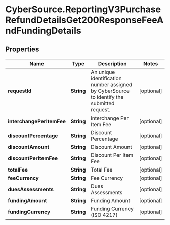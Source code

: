 # CyberSource.ReportingV3PurchaseRefundDetailsGet200ResponseFeeAndFundingDetails

## Properties
Name | Type | Description | Notes
------------ | ------------- | ------------- | -------------
**requestId** | **String** | An unique identification number assigned by CyberSource to identify the submitted request. | [optional] 
**interchangePerItemFee** | **String** | interchange Per Item Fee | [optional] 
**discountPercentage** | **String** | Discount Percentage | [optional] 
**discountAmount** | **String** | Discount Amount | [optional] 
**discountPerItemFee** | **String** | Discount Per Item Fee | [optional] 
**totalFee** | **String** | Total Fee | [optional] 
**feeCurrency** | **String** | Fee Currency | [optional] 
**duesAssessments** | **String** | Dues Assessments | [optional] 
**fundingAmount** | **String** | Funding Amount | [optional] 
**fundingCurrency** | **String** | Funding Currency (ISO 4217) | [optional] 


